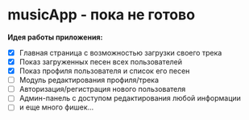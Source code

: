 # musicApp - пока не готово

**Идея работы приложения:**

- [x] Главная страница с возможностью загрузки своего трека
- [x] Показ загруженных песен всех пользователей
- [x] Показ профиля пользователя и список его песен
- [ ] Модуль редактирования профиля/трека
- [ ] Авторизация/регистрация нового пользователя 
- [ ] Админ-панель с доступом редактирования любой информации
- [ ] и еще много фишек...
